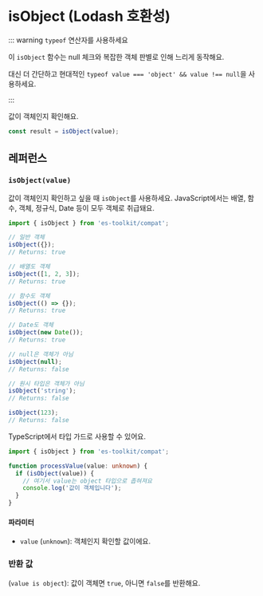 # isObject (Lodash 호환성)

::: warning `typeof` 연산자를 사용하세요

이 `isObject` 함수는 null 체크와 복잡한 객체 판별로 인해 느리게 동작해요.

대신 더 간단하고 현대적인 `typeof value === 'object' && value !== null`을 사용하세요.

:::

값이 객체인지 확인해요.

```typescript
const result = isObject(value);
```

## 레퍼런스

### `isObject(value)`

값이 객체인지 확인하고 싶을 때 `isObject`를 사용하세요. JavaScript에서는 배열, 함수, 객체, 정규식, Date 등이 모두 객체로 취급돼요.

```typescript
import { isObject } from 'es-toolkit/compat';

// 일반 객체
isObject({});
// Returns: true

// 배열도 객체
isObject([1, 2, 3]);
// Returns: true

// 함수도 객체
isObject(() => {});
// Returns: true

// Date도 객체
isObject(new Date());
// Returns: true

// null은 객체가 아님
isObject(null);
// Returns: false

// 원시 타입은 객체가 아님
isObject('string');
// Returns: false

isObject(123);
// Returns: false
```

TypeScript에서 타입 가드로 사용할 수 있어요.

```typescript
import { isObject } from 'es-toolkit/compat';

function processValue(value: unknown) {
  if (isObject(value)) {
    // 여기서 value는 object 타입으로 좁혀져요
    console.log('값이 객체입니다');
  }
}
```

#### 파라미터

- `value` (`unknown`): 객체인지 확인할 값이에요.

### 반환 값

(`value is object`): 값이 객체면 `true`, 아니면 `false`를 반환해요.